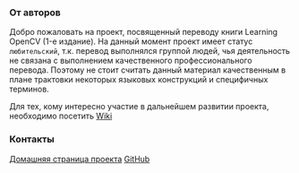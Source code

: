 ### От авторов

Добро пожаловать на проект, посвященный переводу книги Learning OpenCV (1-е издание). На данный момент проект имеет статус `любительский`, т.к. перевод выполнялся группой людей, чья деятельность не связана с выполнением качественного профессионального перевода. Поэтому не стоит считать данный материал качественным в плане трактовки некоторых языковых конструкций и специфичных терминов. 

Для тех, кому интересно участие в дальнейшем развитии проекта, необходимо посетить [Wiki](https://github.com/AlexSys7/TranslateBookLearningOpenCV/wiki)


### Контакты

[Домашняя страница проекта](http://locv.ru/)
[GitHub](https://github.com/AlexSys7/TranslateBookLearningOpenCV)
